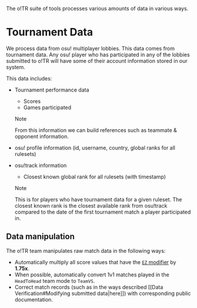 The o!TR suite of tools processes various amounts of data in various ways.

# Tournament Data

We process data from osu! multiplayer lobbies. This data comes from tournament data. Any osu! player who has participated in any of the lobbies submitted to o!TR will have some of their account information stored in our system.

This data includes:

- Tournament performance data
    - Scores
    - Games participated
  
   > [!note]
   From this information we can build references such as teammate & opponent information.

- osu! profile information (id, username, country, global ranks for all rulesets)
- osu!track information
    - Closest known global rank for all rulesets (with timestamp)

  > [!note]
  This is for players who have tournament data for a given ruleset. The closest known rank is the closest available rank from osu!track compared to the date of the first tournament match a player participated in.

## Data manipulation

The o!TR team manipulates raw match data in the following ways:

- Automatically multiply all score values that have the [`EZ` modifier](https://osu.ppy.sh/wiki/en/Gameplay/Game_modifier/Easy) by **1.75x**.
- When possible, automatically convert 1v1 matches played in the `HeadToHead` team mode to `TeamVS`.
- Correct match records (such as in the ways described [[Data Verification#Modifying submitted data|here]]) with corresponding public documentation.
